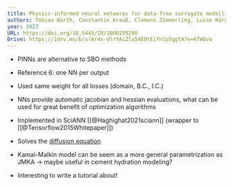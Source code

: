 ```yaml
---
title: Physics-informed neural networks for data-free surrogate modelling and engineering optimization – An example from composite manufacturing
authors: Tobias Würth, Constantin Krauß, Clemens Zimmerling, Luise Kärger
year: 2023
URL: https://doi.org/10.5445/IR/1000159290
Drive: https://1drv.ms/b/s!Ar4x-UlrYAiZla5XEQtEiYnlp5ggtA?e=6TW8va
---
```

- PINNs are alternative to SBO methods

- Reference 6: one NN per output

- Used same weight for all losses (domain, B.C., I.C.)

- NNs provide automatic jacobian and hessian evaluations, what can be used for great benefit of optimization algorithms

- Implemented in SciANN [[@Haghighat2021sciann]] (wrapper to [[@Tensorflow2015Whitepaper]])

- Solves the [diffusion equation](Transport-Phenomena/Diffusion-Equation.md)

- Kamal-Malkin model can be seem as a more general parametrization as JMKA $\rightarrow$ maybe useful in cement hydration modeling?

- Interesting to write a tutorial about!


